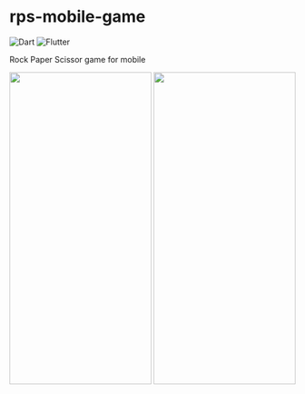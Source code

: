# rps-mobile-game
![Dart](https://img.shields.io/badge/dart-%230175C2.svg?style=for-the-badge&logo=dart&logoColor=white)
![Flutter](https://img.shields.io/badge/Flutter-%2302569B.svg?style=for-the-badge&logo=Flutter&logoColor=white)

Rock Paper Scissor game for mobile


<!-- ![gif1](https://user-images.githubusercontent.com/91280897/186648154-5d51cc2f-d45d-403b-911b-51d341dfc60f.gif)
![gif2](https://user-images.githubusercontent.com/91280897/186648224-df085ac0-3b50-4e41-82ad-8f3567a5a0fe.gif) -->

<img src="https://user-images.githubusercontent.com/91280897/186648154-5d51cc2f-d45d-403b-911b-51d341dfc60f.gif" width="250" height="550"/>
<img src="https://user-images.githubusercontent.com/91280897/186648224-df085ac0-3b50-4e41-82ad-8f3567a5a0fe.gif" width="250" height="550"/>
